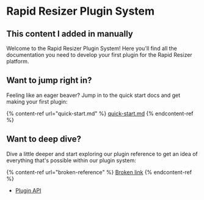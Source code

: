 # Rapid Resizer Plugin System

## This content I added in manually ##

Welcome to the Rapid Resizer Plugin System! Here you'll find all the documentation you need to develop your first plugin for the Rapid Resizer platform.

## Want to jump right in?

Feeling like an eager beaver? Jump in to the quick start docs and get making your first plugin:

{% content-ref url="quick-start.md" %}
[quick-start.md](quick-start.md)
{% endcontent-ref %}

## Want to deep dive?

Dive a little deeper and start exploring our plugin reference to get an idea of everything that's possible within our plugin system:

{% content-ref url="broken-reference" %}
[Broken link](broken-reference)
{% endcontent-ref %}

- [Plugin API](./docs/api/index.html)